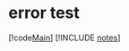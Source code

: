 # error test

[!code[Main](Program.cs#L12-L16 "This is source file")]
[!INCLUDE [notes](../notes.md)]
